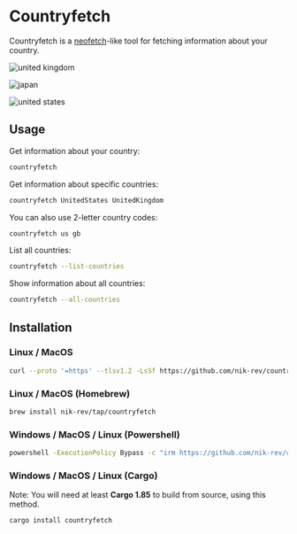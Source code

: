 # Countryfetch

Countryfetch is a [neofetch](https://github.com/dylanaraps/neofetch)-like tool for fetching information about your country.

![united kingdom](https://github.com/user-attachments/assets/4da5565b-76a2-408a-9342-4af2cb012f78)

![japan](https://github.com/user-attachments/assets/f36f1a77-4241-49e8-9179-0728e74217e2)

![united states](https://github.com/user-attachments/assets/63e15b08-7560-47d4-8d15-3f4f9962375d)

## Usage

Get information about your country:

```sh
countryfetch
```

Get information about specific countries:

```sh
countryfetch UnitedStates UnitedKingdom
```

You can also use 2-letter country codes:

```sh
countryfetch us gb
```

List all countries:

```sh
countryfetch --list-countries
```

Show information about all countries:

```sh
countryfetch --all-countries
```

## Installation

### Linux / MacOS

```sh
curl --proto '=https' --tlsv1.2 -LsSf https://github.com/nik-rev/countryfetch/releases/latest/download/countryfetch-installer.sh | sh
```

### Linux / MacOS (Homebrew)

```sh
brew install nik-rev/tap/countryfetch
```

### Windows / MacOS / Linux (Powershell)

```sh
powershell -ExecutionPolicy Bypass -c "irm https://github.com/nik-rev/countryfetch/releases/latest/download/countryfetch-installer.ps1 | iex"
```

### Windows / MacOS / Linux (Cargo)

Note: You will need at least **Cargo 1.85** to build from source, using this method.

```sh
cargo install countryfetch
```
